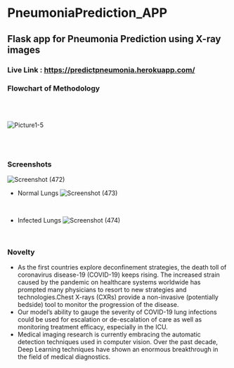 # PneumoniaPrediction_APP

## Flask app for Pneumonia Prediction using X-ray images
### Live Link : https://predictpneumonia.herokuapp.com/

### Flowchart of Methodology
<br>
<br>

![Picture1-5](https://user-images.githubusercontent.com/91011045/142734927-e6389c67-4e42-422a-979a-1a2b4b45ef94.png)

<br>
<br>

### Screenshots

![Screenshot (472)](https://user-images.githubusercontent.com/91011045/142735027-1a98b1d5-d444-41bd-8bc2-b483bf0d59a7.png)
<br>

- Normal Lungs
![Screenshot (473)](https://user-images.githubusercontent.com/91011045/142735028-5b6f0add-cee0-4fe5-bfeb-38c00bdff01a.png)
<br>

- Infected Lungs
![Screenshot (474)](https://user-images.githubusercontent.com/91011045/142735030-7a7db05e-7ac6-4ef0-a302-51362e95212c.png)
<br>

### Novelty

- As the first countries explore deconfinement strategies, the death toll of coronavirus disease-19 (COVID-19) keeps rising. The increased strain caused by the pandemic on healthcare systems worldwide has prompted many physicians to resort to new strategies and technologies.Chest X-rays (CXRs) provide a non-invasive (potentially bedside) tool to monitor the progression of the disease.
- Our model’s ability to gauge the severity of COVID-19 lung infections could be used for escalation or de-escalation of care as well as monitoring treatment efficacy, especially in the ICU.
- Medical imaging research is currently embracing the automatic detection techniques used in computer vision. Over the past decade, Deep Learning techniques have shown an enormous breakthrough in the field of medical diagnostics.
